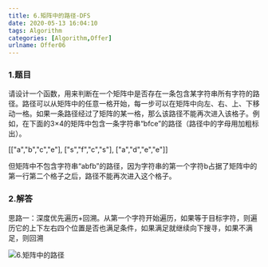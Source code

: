```yaml
---
title: 6.矩阵中的路径-DFS
date: 2020-05-13 16:04:10
tags: Algorithm
categories: [Algorithm,Offer]
urlname: Offer06
---
```


### 1.题目

请设计一个函数，用来判断在一个矩阵中是否存在一条包含某字符串所有字符的路径。路径可以从矩阵中的任意一格开始，每一步可以在矩阵中向左、右、上、下移动一格。如果一条路径经过了矩阵的某一格，那么该路径不能再次进入该格子。例如，在下面的3×4的矩阵中包含一条字符串“bfce”的路径（路径中的字母用加粗标出）。

[["a","b","c","e"],
["s","f","c","s"],
["a","d","e","e"]]

但矩阵中不包含字符串“abfb”的路径，因为字符串的第一个字符b占据了矩阵中的第一行第二个格子之后，路径不能再次进入这个格子。

### 2.解答

思路一：深度优先遍历+回溯。从第一个字符开始遍历，如果等于目标字符，则遍历它的上下左右四个位置是否也满足条件，如果满足就继续向下搜寻，如果不满足，则回溯

![6.矩阵中的路径](https://pic.rmb.bdstatic.com/bjh/94c78d13aa12308d5bb7eeb906ef5bc8.png)